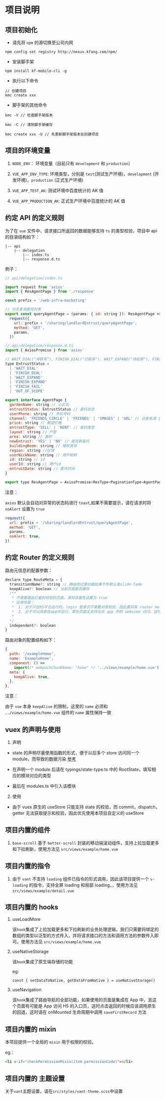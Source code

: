 # 项目说明

## 项目初始化

- 请先将 `npm` 的源切换至公司内网

```
npm config set registry http://nexus.kfang.com/npm/
```

- 安装脚手架

```
npm install kf-mobile-cli -g
```

- 执行以下命令

```
// 创建项目
kmc create xxx
```

- 脚手架的其他命令

```
kmc -V // 检查脚手架版本

kmc -C // 清除脚手架缓存

kmc create xxx -U // 先更新脚手架版本在创建项目
```

## 项目的环境变量

1. `NODE_ENV`： 环境变量（目前只有 `development` 和 `production`）

2. `VUE_APP_ENV_TYPE`: 环境类型，分别是 `test`(测试生产环境)，`development` (开发环境)，`production` (正式生产环境)

3. `VUE_APP_TEST_AK`: 测试环境中百度统计的 AK 值

4. `VUE_APP_PRODUCTION_AK`: 正式生产环境中百度统计的 AK 值

## 约定 API 的定义规则

为了在 `vue` 文件中，请求接口所返回的数据能够支持 `ts` 的类型校验，项目中 api 的目录结构如下：

    |-- api
        |-- delegation
            |-- index.ts
            |-- response.d.ts

例子：

```js
// api/delegation/index.ts

import request from 'axios'
import { ResAgentPage } from './response'

const prefix = '/web-infra-marketing'

// 分页查询委托列表
export const queryAgentPage = (params: { id: string }): ResAgentPage =>
  request({
    url: prefix + '/sharing/landlordEntrust/queryAgentPage',
    method: 'GET',
    params,
  })
```

```js
// api/delegation/response.d.ts
import { AxiosPromise } from 'axios'

// WAIT_DIAL("待联系"), FINISH_DIAL("已联系"), WAIT_EXPAND("待拓房"), FINISH_EXPAND("已拓房"),  FINISH_FAIL("拓房失败") OUT_OF_SCOPE("超出作业范围")
type EntrustStatus =
  | 'WAIT_DIAL'
  | 'FINISH_DIAL'
  | 'WAIT_EXPAND'
  | 'FINISH_EXPAND'
  | 'FINISH_FAIL'
  | 'OUT_OF_SCOPE'

export interface AgentPage {
  gardenName: string // 小区名
  entrustStatus: EntrustStatus // 委托状态
  userPhone: string // 手机号码
  channel: 'FRIENDS_CIRCLE' | 'FRIENDS' | 'IMAGES' | 'URL' // 访客来源 {FRIENDS_CIRCLE-朋友圈分享,FRIENDS-好友分享,IMAGES-图片分享,URL-url分享}
  price: string // 期望价格
  entrustType: 'SELL' | 'RENT' // 委托类型
  layout: string // 户型
  area: string // 面积
  newEntrust: 'YES' | 'NO' // 是否新委托
  buildingRoom: string // 楼栋房号
  region: string //区域
  userNickName: string // 用户昵称
  id: string // id
  userId: string // 用户id
  entrustDate: string // 委托时间
}

export type ResAgentPage = AxiosPromise<ResType<PaginationType<AgentPage>>>
```

注意：

`axios` 默认会自动对异常的状态码进行 `toast`,如果不需要提示，请在请求时将 `noAlert` 设置为 `true`

```js
request({
  url: prefix + '/sharing/landlordEntrust/queryAgentPage',
  method: 'GET',
  params,
  noAlert: true,
})
```

## 约定 Router 的定义规则

路由元信息的配置参数：

```js
declare type RouteMeta = {
  transitionName?: string // 路由的过度动画如果不传默认是slide-fade
  keepAlive?: boolean // 当前页面是否缓存
  /**
   * 不需要路由拦截的校验的页面，请将该属性设置为 true
   * 应用场景：
   *  1. 对于只在h5平台运行时，login 登录页不需要对其校验，因此要将其 router meta 设置为 independent: true
   *  2. 对于可以内嵌在app中运行，某些页面又支持在非 app 中的 webview 访问，这时也要将该页面的 router meta设置为 independent: true
   *
  */
  independent?: boolean
}
```

路由对象的配置结构如下：

```js
{
  path: '/exampleHome',
  name: 'ExampleHome',
  component: () =>
    import(/* webpackChunkName: "home" */ '../views/example/home.vue'),
  meta: {
    keepAlive: true,
  },
},
```

注意：

由于 `vue` 本身 `keepAlive` 的限制，这里的 `name` 必须和 `../views/example/home.vue` 组件的 `name` 属性保持一致

## vuex 的声明与使用

1. 声明

- state 的声明尽量使用函数的形式，便于以后多个 store 访问同一个 module，而导致的数据污染 [参考](https://next.vuex.vuejs.org/zh/guide/modules.html#%E6%A8%A1%E5%9D%97%E9%87%8D%E7%94%A8)

- 在声明一个 module 后请在 typings/state-type.ts 中的 RootState，填写相应的模块对应的类型

- 最后在 modules.ts 中引入该模块

2. 使用

- 由于 vuex 原生的 useStore 只能支持 state 的校验，而 commit，dispatch， getter 无法获取提示和校验，因此优先使用本项目自定义的 useStore

## 项目内置的组件

1. `base-scroll` 基于 `better-scroll` 封装的移动端滚动组件，支持上拉加载更多和下拉刷新，使用方法见 `src/views/example/home.vue`

## 项目内置的指令

1. 由于 `vant` 不支持 `loading` 组件已指令的形式调用，因此该项目提供一个 `v-loading` 的指令，支持全屏 loading 和局部 loading，，使用方法见 `src/views/example/detail.vue`

## 项目内置的 hooks

1. useLoadMore

   该`hook`集成了上拉加载更多和下拉刷新的业务处理逻辑，我们只需要将绑定的数组的类型以泛型的方式传入，并将请求接口的方法和调用方法的参数传入即可。使用方法见 `src/views/example/home.vue`

2. useNativeStorage

   该`hook`集成了原生端存储的功能

   eg:

   ```
   const { setDataToNative, getDataFromNative } = useNativeStorage()
   ```

3. useNavigation

   该`hook`集成了路由导航的全部功能，如果使用的页面是集成在 App 中，且这个页面有可能是 App 访问 H5 的入口页，这时点击返回的时候应该调用原生的回退，这时请在 onMounted 生命周期中调用 `saveFirstRecord` 方法

## 项目内置的 mixin

本项目提供一个全局的 `mixin` 用于权限的校验。

eg：

```html
<li v-if="checkPermissionMixin(item.permissionCode)"></li>
```

## 项目内置的 主题设置

关于`vant`主题设置，请在`src/styles/vant-theme.scss`中设置
